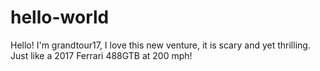 # hello-world
Hello!
I'm grandtour17, I love this new venture, it is scary 
and yet thrilling.  Just like a 2017 Ferrari 488GTB 
at 200 mph! 
